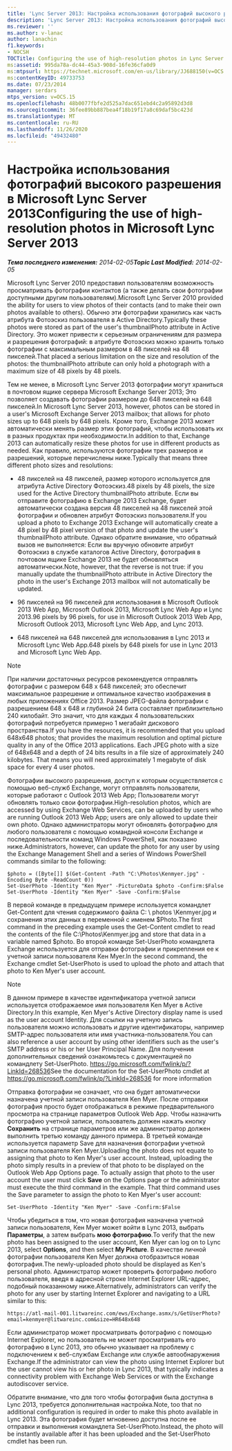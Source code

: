 ```yaml
---
title: 'Lync Server 2013: Настройка использования фотографий высокого разрешения'
description: 'Lync Server 2013: Настройка использования фотографий высокого разрешения.'
ms.reviewer: ''
ms.author: v-lanac
author: lanachin
f1.keywords:
- NOCSH
TOCTitle: Configuring the use of high-resolution photos in Lync Server 2013
ms:assetid: 995da78a-dc44-45a3-908d-16fe36cfa0d9
ms:mtpsurl: https://technet.microsoft.com/en-us/library/JJ688150(v=OCS.15)
ms:contentKeyID: 49733753
ms.date: 07/23/2014
manager: serdars
mtps_version: v=OCS.15
ms.openlocfilehash: 48b0077fbfe2d525a7dac651ebd4c2a95892d3d8
ms.sourcegitcommit: 36fee89bb887bea4f18b19f17a8c69daf5bc423d
ms.translationtype: MT
ms.contentlocale: ru-RU
ms.lasthandoff: 11/26/2020
ms.locfileid: "49432480"
---
```

# <a name="configuring-the-use-of-high-resolution-photos-in-microsoft-lync-server-2013"></a><span data-ttu-id="37eda-103">Настройка использования фотографий высокого разрешения в Microsoft Lync Server 2013</span><span class="sxs-lookup"><span data-stu-id="37eda-103">Configuring the use of high-resolution photos in Microsoft Lync Server 2013</span></span>

<div data-xmlns="http://www.w3.org/1999/xhtml">

<div class="topic" data-xmlns="http://www.w3.org/1999/xhtml" data-msxsl="urn:schemas-microsoft-com:xslt" data-cs="https://msdn.microsoft.com/">

<div data-asp="https://msdn2.microsoft.com/asp">



</div>

<div id="mainSection">

<div id="mainBody"><span data-ttu-id="37eda-104">

<span> </span></span><span class="sxs-lookup"><span data-stu-id="37eda-104">

<span> </span></span></span>

<span data-ttu-id="37eda-105">_**Тема последнего изменения:** 2014-02-05_</span><span class="sxs-lookup"><span data-stu-id="37eda-105">_**Topic Last Modified:** 2014-02-05_</span></span>

<span data-ttu-id="37eda-106">Microsoft Lync Server 2010 предоставил пользователям возможность просматривать фотографии контактов (а также делать свои фотографии доступными другим пользователям).</span><span class="sxs-lookup"><span data-stu-id="37eda-106">Microsoft Lync Server 2010 provided the ability for users to view photos of their contacts (and to make their own photos available to others).</span></span> <span data-ttu-id="37eda-107">Обычно эти фотографии хранились как часть атрибута Фотоэскиз пользователя в Active Directory.</span><span class="sxs-lookup"><span data-stu-id="37eda-107">Typically these photos were stored as part of the user's thumbnailPhoto attribute in Active Directory.</span></span> <span data-ttu-id="37eda-108">Это может привести к серьезным ограничениям для размера и разрешения фотографий: в атрибуте Фотоэскиз можно хранить только фотографии с максимальным размером в 48 пикселей на 48 пикселей.</span><span class="sxs-lookup"><span data-stu-id="37eda-108">That placed a serious limitation on the size and resolution of the photos: the thumbnailPhoto attribute can only hold a photograph with a maximum size of 48 pixels by 48 pixels.</span></span>

<span data-ttu-id="37eda-109">Тем не менее, в Microsoft Lync Server 2013 фотографии могут храниться в почтовом ящике сервера Microsoft Exchange Server 2013; Это позволяет создавать фотографии размером до 648 пикселей на 648 пикселей.</span><span class="sxs-lookup"><span data-stu-id="37eda-109">In Microsoft Lync Server 2013, however, photos can be stored in a user's Microsoft Exchange Server 2013 mailbox; that allows for photo sizes up to 648 pixels by 648 pixels.</span></span> <span data-ttu-id="37eda-110">Кроме того, Exchange 2013 может автоматически менять размер этих фотографий, чтобы использовать их в разных продуктах при необходимости.</span><span class="sxs-lookup"><span data-stu-id="37eda-110">In addition to that, Exchange 2013 can automatically resize these photos for use in different products as needed.</span></span> <span data-ttu-id="37eda-111">Как правило, используются фотографии трех размеров и разрешений, которые перечислены ниже.</span><span class="sxs-lookup"><span data-stu-id="37eda-111">Typically that means three different photo sizes and resolutions:</span></span>

  - <span data-ttu-id="37eda-112">48 пикселей на 48 пикселей, размер которого используется для атрибута Active Directory Фотоэскиз.</span><span class="sxs-lookup"><span data-stu-id="37eda-112">48 pixels by 48 pixels, the size used for the Active Directory thumbnailPhoto attribute.</span></span> <span data-ttu-id="37eda-113">Если вы отправите фотографию в Exchange 2013 Exchange, будет автоматически создана версия 48 пикселей на 48 пикселей этой фотографии и обновлен атрибут Фотоэскиз пользователя.</span><span class="sxs-lookup"><span data-stu-id="37eda-113">If you upload a photo to Exchange 2013 Exchange will automatically create a 48 pixel by 48 pixel version of that photo and update the user's thumbnailPhoto attribute.</span></span> <span data-ttu-id="37eda-114">Однако обратите внимание, что обратный вызов не выполняется: Если вы вручную обновите атрибут Фотоэскиз в службе каталогов Active Directory, фотография в почтовом ящике Exchange 2013 не будет обновляться автоматически.</span><span class="sxs-lookup"><span data-stu-id="37eda-114">Note, however, that the reverse is not true: if you manually update the thumbnailPhoto attribute in Active Directory the photo in the user's Exchange 2013 mailbox will not automatically be updated.</span></span>

  - <span data-ttu-id="37eda-115">96 пикселей на 96 пикселей для использования в Microsoft Outlook 2013 Web App, Microsoft Outlook 2013, Microsoft Lync Web App и Lync 2013.</span><span class="sxs-lookup"><span data-stu-id="37eda-115">96 pixels by 96 pixels, for use in Microsoft Outlook 2013 Web App, Microsoft Outlook 2013, Microsoft Lync Web App, and Lync 2013.</span></span>

  - <span data-ttu-id="37eda-116">648 пикселей на 648 пикселей для использования в Lync 2013 и Microsoft Lync Web App.</span><span class="sxs-lookup"><span data-stu-id="37eda-116">648 pixels by 648 pixels for use in Lync 2013 and Microsoft Lync Web App.</span></span>

<div>


> [!NOTE]  
> <span data-ttu-id="37eda-p104">При наличии достаточных ресурсов рекомендуется отправлять фотографии с размером 648 x 648 пикселей; это обеспечит максимальное разрешение и оптимальное качество изображения в любых приложениях Office 2013. Размер JPEG-файла фотографии с разрешением 648 x 648 и глубиной 24 бита составляет приблизительно 240 килобайт. Это значит, что для каждых 4 пользовательских фотографий потребуется примерно 1 мегабайт дискового пространства.</span><span class="sxs-lookup"><span data-stu-id="37eda-p104">If you have the resources, it is recommended that you upload 648x648 photos; that provides the maximum resolution and optimal picture quality in any of the Office 2013 applications. Each JPEG photo with a size of 648x648 and a depth of 24 bits results in a file size of approximately 240 kilobytes. That means you will need approximately 1 megabyte of disk space for every 4 user photos.</span></span>



</div>

<span data-ttu-id="37eda-120">Фотографии высокого разрешения, доступ к которым осуществляется с помощью веб-служб Exchange, могут отправлять пользователи, которые работают с Outlook 2013 Web App; Пользователи могут обновлять только свои фотографии.</span><span class="sxs-lookup"><span data-stu-id="37eda-120">High-resolution photos, which are accessed by using Exchange Web Services, can be uploaded by users who are running Outlook 2013 Web App; users are only allowed to update their own photo.</span></span> <span data-ttu-id="37eda-121">Однако администраторы могут обновлять фотографию для любого пользователя с помощью командной консоли Exchange и последовательности команд Windows PowerShell, как показано ниже.</span><span class="sxs-lookup"><span data-stu-id="37eda-121">Administrators, however, can update the photo for any user by using the Exchange Management Shell and a series of Windows PowerShell commands similar to the following:</span></span>

    $photo = ([Byte[]] $(Get-Content -Path "C:\Photos\Kenmyer.jpg" -Encoding Byte -ReadCount 0))
    Set-UserPhoto -Identity "Ken Myer" -PictureData $photo -Confirm:$False
    Set-UserPhoto -Identity "Ken Myer" -Save -Confirm:$False

<span data-ttu-id="37eda-122">В первой команде в предыдущем примере используется командлет Get-Content для чтения содержимого файла C: \\ photos \\Kenmyer.jpg и сохранения этих данных в переменной с именем $Photo.</span><span class="sxs-lookup"><span data-stu-id="37eda-122">The first command in the preceding example uses the Get-Content cmdlet to read the contents of the file C:\\Photos\\Kenmyer.jpg and store that data in a variable named $photo.</span></span> <span data-ttu-id="37eda-123">Во второй команде Set-UserPhoto командлета Exchange используется для отправки фотографии и прикрепления ее к учетной записи пользователя Кен Myer.</span><span class="sxs-lookup"><span data-stu-id="37eda-123">In the second command, the Exchange cmdlet Set-UserPhoto is used to upload the photo and attach that photo to Ken Myer's user account.</span></span>

<div>


> [!NOTE]  
> <span data-ttu-id="37eda-124">В данном примере в качестве идентификатора учетной записи используется отображаемое имя пользователя Ken Myer в Active Directory.</span><span class="sxs-lookup"><span data-stu-id="37eda-124">In this example, Ken Myer's Active Directory display name is used as the user account Identity.</span></span> <span data-ttu-id="37eda-125">Для ссылки на учетную запись пользователя можно использовать и другие идентификаторы, например SMTP-адрес пользователя или имя участника-пользователя.</span><span class="sxs-lookup"><span data-stu-id="37eda-125">You can also reference a user account by using other identifiers such as the user's SMTP address or his or her User Principal Name.</span></span> <span data-ttu-id="37eda-126">Для получения дополнительных сведений ознакомьтесь с документацией по командлету Set-UserPhoto. <A href="https://go.microsoft.com/fwlink/p/?linkid=268536">https://go.microsoft.com/fwlink/p/?LinkId=268536</A></span><span class="sxs-lookup"><span data-stu-id="37eda-126">See the documentation for the Set-UserPhoto cmdlet at <A href="https://go.microsoft.com/fwlink/p/?linkid=268536">https://go.microsoft.com/fwlink/p/?LinkId=268536</A> for more information</span></span>



</div>

<span data-ttu-id="37eda-p108">Отправка фотографии не означает, что она будет автоматически назначена учетной записи пользователя Ken Myer. После отправки фотография просто будет отображаться в режиме предварительного просмотра на странице параметров Outlook Web App. Чтобы назначить фотографию учетной записи, пользователь должен нажать кнопку **Сохранить** на странице параметров или же администратор должен выполнить третью команду данного примера. В третьей команде используется параметр Save для назначения фотографии учетной записи пользователя Ken Myer.</span><span class="sxs-lookup"><span data-stu-id="37eda-p108">Uploading the photo does not equate to assigning that photo to Ken Myer's user account. Instead, uploading the photo simply results in a preview of that photo to be displayed on the Outlook Web App Options page. To actually assign that photo to the user account the user must click **Save** on the Options page or the administrator must execute the third command in the example. That third command uses the Save parameter to assign the photo to Ken Myer's user account:</span></span>

    Set-UserPhoto -Identity "Ken Myer" -Save -Confirm:$False

<span data-ttu-id="37eda-131">Чтобы убедиться в том, что новая фотография назначена учетной записи пользователя, Кен Myer может войти в Lync 2013, выбрать **Параметры**, а затем выбрать **мою фотографию**.</span><span class="sxs-lookup"><span data-stu-id="37eda-131">To verify that the new photo has been assigned to the user account, Ken Myer can log on to Lync 2013, select **Options**, and then select **My Picture**.</span></span> <span data-ttu-id="37eda-132">В качестве личной фотографии пользователя Ken Myer должна отобразиться новая фотография.</span><span class="sxs-lookup"><span data-stu-id="37eda-132">The newly-uploaded photo should be displayed as Ken's personal photo.</span></span> <span data-ttu-id="37eda-133">Администратор может проверить фотографию любого пользователя, введя в адресной строке Internet Explorer URL-адрес, подобный показанному ниже.</span><span class="sxs-lookup"><span data-stu-id="37eda-133">Alternatively, administrators can verify the photo for any user by starting Internet Explorer and navigating to a URL similar to this:</span></span>

    https://atl-mail-001.litwareinc.com/ews/Exchange.asmx/s/GetUserPhoto?email=kenmyer@litwareinc.com&size=HR648x648

<span data-ttu-id="37eda-134">Если администратор может просматривать фотографию с помощью Internet Explorer, но пользователь не может просматривать его фотографию в Lync 2013, это обычно указывает на проблему с подключением к веб-службам Exchange или службе автообнаружения Exchange.</span><span class="sxs-lookup"><span data-stu-id="37eda-134">If the administrator can view the photo using Internet Explorer but the user cannot view his or her photo in Lync 2013, that typically indicates a connectivity problem with Exchange Web Services or with the Exchange autodiscover service.</span></span>

<span data-ttu-id="37eda-135">Обратите внимание, что для того чтобы фотография была доступна в Lync 2013, требуется дополнительная настройка.</span><span class="sxs-lookup"><span data-stu-id="37eda-135">Note, too that no additional configuration is required in order to make this photo available in Lync 2013.</span></span> <span data-ttu-id="37eda-136">Эта фотография будет мгновенно доступна после ее отправки и выполнения командлета Set-UserPhoto.</span><span class="sxs-lookup"><span data-stu-id="37eda-136">Instead, the photo will be instantly available after it has been uploaded and the Set-UserPhoto cmdlet has been run.</span></span>

<span data-ttu-id="37eda-137"></div>

<span> </span>

</div>

</div>

</span><span class="sxs-lookup"><span data-stu-id="37eda-137"></div>

<span> </span>

</div>

</div>

</span></span></div>

